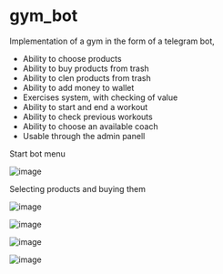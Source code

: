 # gym_bot

Implementation of a gym in the form of a telegram bot, 

* Ability to choose products
* Ability to buy products from trash
* Ability to clen products from trash
* Ability to add money to wallet
* Exercises system, with checking of value
* Ability to start and end a workout
* Ability to check previous workouts
* Ability to choose an available coach
* Usable through the admin panell


Start bot menu


 ![image](https://user-images.githubusercontent.com/84539797/213679582-b561159e-07d9-48b8-b342-d44cd14ac114.png)


Selecting products and buying them

![image](https://user-images.githubusercontent.com/84539797/213680568-167136dc-f03c-4691-934e-71405bfec0f5.png)

![image](https://user-images.githubusercontent.com/84539797/213680756-5af07d7e-ad5e-45ee-aca4-ce1acaac1787.png)

![image](https://user-images.githubusercontent.com/84539797/213680840-90aed605-a9fa-4b73-83d6-c22e6615b496.png)

![image](https://user-images.githubusercontent.com/84539797/213680939-7737a91c-be30-4d5e-b90e-765ffc52fec9.png)


